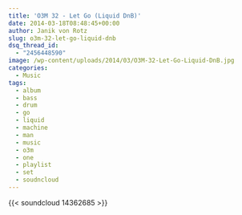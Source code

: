 ```yaml
---
title: 'O3M 32 - Let Go (Liquid DnB)'
date: 2014-03-18T08:48:45+00:00
author: Janik von Rotz
slug: o3m-32-let-go-liquid-dnb
dsq_thread_id:
  - "2456448590"
image: /wp-content/uploads/2014/03/O3M-32-Let-Go-Liquid-DnB.jpg
categories:
  - Music
tags:
  - album
  - bass
  - drum
  - go
  - liquid
  - machine
  - man
  - music
  - o3m
  - one
  - playlist
  - set
  - soudncloud
---
```

{{< soundcloud 14362685 >}}